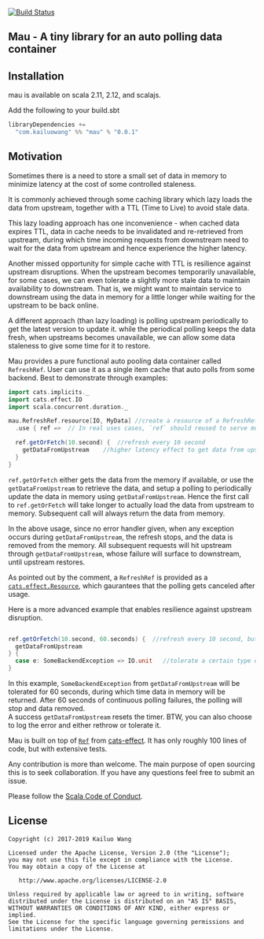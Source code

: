 [![Build Status](https://travis-ci.org/kailuowang/mau.svg?branch=master)](https://travis-ci.org/kailuowang/mau)

## Mau - A tiny library for an auto polling data container


## Installation

mau is available on scala 2.11, 2.12, and scalajs.

Add the following to your build.sbt
```scala
libraryDependencies += 
  "com.kailuowang" %% "mau" % "0.0.1"
```

## Motivation

Sometimes there is a need to store a small set of data in memory to minimize latency at the cost of some controlled staleness. 
 
It is commonly achieved through some caching library which lazy loads the data from upstream, together with a TTL (Time to Live) 
to avoid stale data. 

This lazy loading approach has one inconvenience -  when cached data expires TTL, data in cache needs to be invalidated and re-retrieved
 from upstream, during which time incoming requests from downstream need to wait for the data from upstream and hence 
 experience the higher latency.  
 
Another missed opportunity for simple cache with TTL is resilience against upstream disruptions. 
When the upstream becomes temporarily unavailable, for some cases, we can even tolerate a slightly more stale data to maintain availability
to downstream. That is, we might want to maintain service to downstream using the data in memory for a little longer 
while waiting for the upstream to be back online.

A different approach (than lazy loading) is polling upstream periodically to get the latest version to update it. 
while the periodical polling keeps the data fresh, when upstreams becomes unavailable, we can allow some data staleness to give some time for 
 it to restore. 

Mau provides a pure functional auto pooling data container called `RefreshRef`. 
User can use it as a single item cache that auto polls from some backend.
Best to demonstrate through examples:

```scala
import cats.implicits._
import cats.effect.IO
import scala.concurrent.duration._

mau.RefreshRef.resource[IO, MyData] //create a resource of a RefreshRef that cancels itself after use,  
  .use { ref =>  // In real uses cases, `ref` should reused to serve multiple requests concurrently

  ref.getOrFetch(10.second) {  //refresh every 10 second
    getDataFromUpstream    //higher latency effect to get data from upstream
  }
}
```
`ref.getOrFetch` either gets the data from the memory if available, or use the `getDataFromUpstream` to retrieve the data, and setup 
a polling to periodically update the data in memory using `getDataFromUpstream`. Hence the first call to `ref.getOrFetch` will take longer
to actually load the data from upstream to memory. Subsequent call will always return the data from memory. 

In the above usage, since no error handler given, when any exception occurs during `getDataFromUpstream`, the refresh stops, and the data is removed from the memory. 
All subsequent requests will hit upstream through `getDataFromUpstream`, whose failure will surface to downstream, until 
upstream restores.

As pointed out by the comment, a `RefreshRef` is provided as a [`cats.effect.Resource`](https://typelevel.org/cats-effect/datatypes/resource.html), which gaurantees that the polling gets canceled after usage.

Here is a more advanced example that enables resilience against upstream disruption. 
  
```scala

ref.getOrFetch(10.second, 60.seconds) {  //refresh every 10 second, but when refresh fails, allow 60 seconds of staleness
  getDataFromUpstream     
} {
  case e: SomeBackendException => IO.unit   //tolerate a certain type of errors from upstream
}

```
In this example, `SomeBackendException` from `getDataFromUpstream` will be tolerated for 60 seconds, during which time data in memory will be returned.
After 60 seconds of continuous polling failures, the polling will stop and data removed.  
A success `getDataFromUpstream`  resets the timer. BTW, you can also choose to log the error and either rethrow or tolerate it.  


Mau is built on top of [`Ref`](https://typelevel.org/cats-effect/concurrency/ref.html) from [cats-effect](https://typelevel.org/cats-effect).
It has only roughly 100 lines of code, but with extensive tests.

Any contribution is more than welcome. The main purpose of open sourcing this is to seek collaboration. 
If you have any questions feel free to submit an issue.

Please follow the [Scala Code of Conduct](https://www.scala-lang.org/conduct/). 


## License

```
Copyright (c) 2017-2019 Kailuo Wang

Licensed under the Apache License, Version 2.0 (the "License");
you may not use this file except in compliance with the License.
You may obtain a copy of the License at

   http://www.apache.org/licenses/LICENSE-2.0

Unless required by applicable law or agreed to in writing, software
distributed under the License is distributed on an "AS IS" BASIS,
WITHOUT WARRANTIES OR CONDITIONS OF ANY KIND, either express or implied.
See the License for the specific language governing permissions and
limitations under the License.
```


